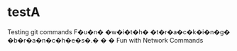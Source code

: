 # testA
Testing git commands
F�u�n� �w�i�t�h� �t�r�a�c�k�i�n�g� �b�r�a�n�c�h�e�s�.�
�
�
Fun with Network Commands
